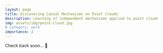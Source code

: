 ```yaml
---
layout: page
title: Discovering Causal Mechanisms on Point clouds
description: Learning of independent mechanisms applied to point clouds in a causal fashion.
img: assets/img/point-cloud.jpg
# category: work
importance: 2
---
```


Check back soon... :eyes:
